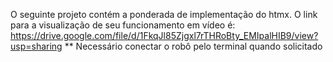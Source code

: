 O seguinte projeto contém a ponderada de implementação do htmx.
O link para a visualização de seu funcionamento em vídeo é: https://drive.google.com/file/d/1FkqJl85Zjgxl7rTHRoBty_EMIpalHIB9/view?usp=sharing
** Necessário conectar o robô pelo terminal quando solicitado
